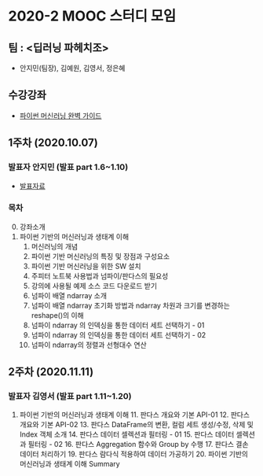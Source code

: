 # 2020-2 MOOC 스터디 모임 

## 팀 : <딥러닝 파헤치조>
- 안지민(팀장), 김예원, 김영서, 정은혜

## 수강강좌
- [파이썬 머신러닝 완벽 가이드](https://www.inflearn.com/course/%ED%8C%8C%EC%9D%B4%EC%8D%AC-%EB%A8%B8%EC%8B%A0%EB%9F%AC%EB%8B%9D-%EC%99%84%EB%B2%BD%EA%B0%80%EC%9D%B4%EB%93%9C#)

## 1주차 (2020.10.07) 

### 발표자 안지민 (발표 part 1.6~1.10)
- [발표자료](https://github.com/jiminAn/Python_Machine_Learning_Guide/blob/master/lecture_note/week1.md)

### 목차

0. 강좌소개
1. 파이썬 기반의 머신러닝과 생태계 이해
   1. 머신러닝의 개념
   2. 파이썬 기반 머신러닝의 특징 및 장점과 구성요소
   3. 파이썬 기반 머신러닝을 위한 SW 설치
   4. 주피터 노트북 사용법과 넘파이/판다스의 필요성
   5. 강의에 사용될 예제 소스 코드 다운로드 받기
   6. 넘파이 배열 ndarray 소개 
   7. 넘파이 배열 ndarray  초기화 방법과 ndarray 차원과 크기를 변경하는 reshape()의 이해
   8. 넘파이 ndarray 의 인덱싱을 통한 데이터 세트 선택하기 - 01
   9. 넘파이 ndarray 의 인덱싱을 통한 데이터 세트 선택하기 - 02
   10. 넘파이 ndarray의 정렬과 선형대수 연산
   

## 2주차 (2020.11.11)
   
### 발표자 김영서 (발표 part 1.11~1.20)

1. 파이썬 기반의 머신러닝과 생태계 이해
   11. 판다스 개요와 기본 API-01
   12. 판다스 개요와 기본 API-02
   13. 판다스 DataFrame의 변환, 컬럼 세트 생성/수정, 삭제 및 Index 객체 소개
   14. 판다스 데이터 셀렉션과 필터링 - 01
   15. 판다스 데이터 셀렉션과 필터링 - 02
   16. 판다스 Aggregation 함수와 Group by 수행
   17. 판다스 결손 데이터 처리하기
   19. 판다스 람다식 적용하여 데이터 가공하기
   20. 파이썬 기반의 머신러닝과 생태계 이해 Summary
   

